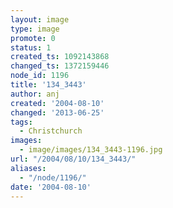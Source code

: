 ```yaml
---
layout: image
type: image
promote: 0
status: 1
created_ts: 1092143868
changed_ts: 1372159446
node_id: 1196
title: '134_3443'
author: anj
created: '2004-08-10'
changed: '2013-06-25'
tags:
  - Christchurch
images:
  - image/images/134_3443-1196.jpg
url: "/2004/08/10/134_3443/"
aliases:
  - "/node/1196/"
date: '2004-08-10'
---
```



